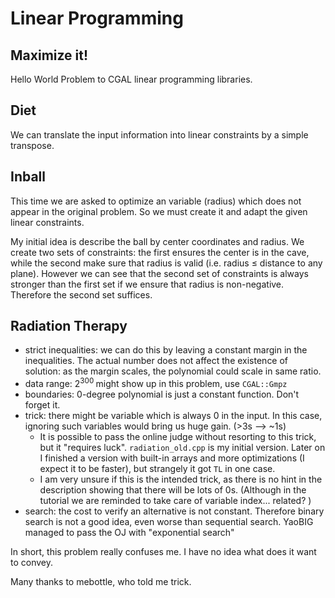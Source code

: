 # Linear Programming



## Maximize it!

Hello World Problem to CGAL linear programming libraries.



## Diet

We can translate the input information into linear constraints by a simple transpose.



## Inball

This time we are asked to optimize an variable (radius) which does not appear in the original problem. So we must create it and adapt the given linear constraints.

My initial idea is describe the ball by center coordinates and radius. We create two sets of constraints: the first ensures the center is in the cave, while the second make sure that radius is valid (i.e. radius &le; distance to any plane). However we can see that the second set of constraints is always stronger than the first set if we ensure that radius is non-negative. Therefore the second set suffices.



## Radiation Therapy

- strict inequalities: we can do this by leaving a constant margin in the inequalities. The actual number does not affect the existence of solution: as the margin scales, the polynomial could scale in same ratio.
- data range: 2<sup>300 </sup> might show up in this problem, use `CGAL::Gmpz`
- boundaries: 0-degree polynomial is just a constant function. Don't  forget it.
- trick: there might be variable which is always 0 in the input. In this case, ignoring such variables would bring us huge gain. (>3s  -->  ~1s) 
  - It is possible to pass the online judge without resorting to this trick, but it "requires luck". `radiation_old.cpp` is my initial version. Later on I finished a version with built-in arrays and more optimizations (I expect it to be faster), but strangely it got  `TL` in one case.
  - I am very unsure if this is the intended trick, as there is no hint in the description showing that there will be lots of 0s. (Although in the tutorial we are reminded to take care of variable index... related? )
- search: the cost to verify an alternative is not constant. Therefore binary search is not a good idea, even worse than sequential search. YaoBIG managed to pass the OJ with "exponential search"

In short, this problem really confuses me. I have no idea what does it want to convey. 



Many thanks to mebottle, who told me trick.